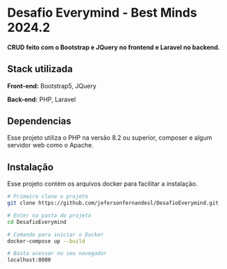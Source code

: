 # Desafio Everymind - Best Minds 2024.2
#### CRUD feito com o Bootstrap e JQuery no frontend e Laravel no backend.

## Stack utilizada

**Front-end:** Bootstrap5, JQuery

**Back-end:** PHP, Laravel


## Dependencias

Esse projeto utiliza o PHP na versão 8.2 ou superior, composer e algum servidor web como o Apache.

## Instalação
Esse projeto contém os arquivos docker para facilitar a instalação.<br>


```bash
# Primeiro clone o projeto
git clone https://github.com/jefersonfernandesl/DesafioEverymind.git

# Enter na pasta do projeto
cd DesafioEverymind

# Comando para iniciar o Docker
docker-compose up --build

# Basta acessar no seu navegador
localhost:8080
